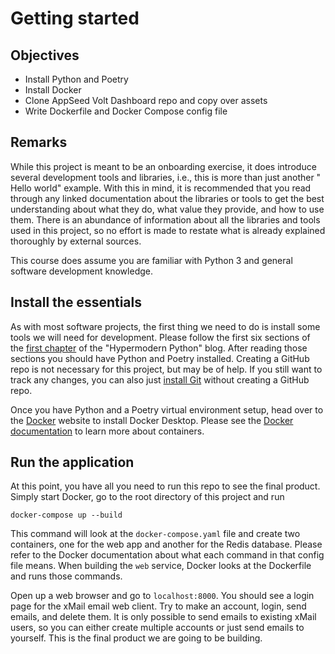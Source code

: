 # Getting started

## Objectives

- Install Python and Poetry
- Install Docker
- Clone AppSeed Volt Dashboard repo and copy over assets
- Write Dockerfile and Docker Compose config file

## Remarks

While this project is meant to be an onboarding exercise, it does introduce
several development tools and libraries, i.e., this is more than just another "
Hello world" example. With this in mind, it is recommended that you read through
any linked documentation about the libraries or tools to get the best
understanding about what they do, what value they provide, and how to use them.
There is an abundance of information about all the libraries and tools used in
this project, so no effort is made to restate what is already explained
thoroughly by external sources.

This course does assume you are familiar with Python 3 and general software
development knowledge.

## Install the essentials

As with most software projects, the first thing we need to do is install some
tools we will need for development. Please follow the first six sections of
the [first chapter](https://cjolowicz.github.io/posts/hypermodern-python-01-setup)
of the "Hypermodern Python" blog. After reading those sections you should have
Python and Poetry installed. Creating a GitHub repo is not necessary for this
project, but may be of help. If you still want to track any changes, you can
also just [install Git](https://git-scm.com/) without creating a GitHub repo.

Once you have Python and a Poetry virtual environment setup, head over to
the [Docker](https://www.docker.com/get-started/) website to install Docker
Desktop. Please see the [Docker documentation](https://docs.docker.com/) to
learn more about containers.

## Run the application

At this point, you have all you need to run this repo to see the final product.
Simply start Docker, go to the root directory of this project and run

```
docker-compose up --build
```

This command will look at the `docker-compose.yaml` file and create two
containers, one for the web app and another for the Redis database. Please refer
to the Docker documentation about what each command in that config file means.
When building the `web` service, Docker looks at the Dockerfile and runs those
commands.

Open up a web browser and go to `localhost:8000`. You should see a login page
for the xMail email web client. Try to make an account, login, send emails, and
delete them. It is only possible to send emails to existing xMail users, so you
can either create multiple accounts or just send emails to yourself. This is the
final product we are going to be building.
